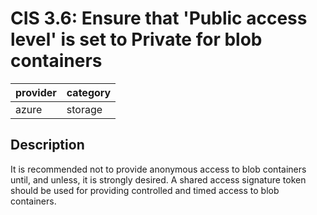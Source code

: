# CIS 3.6: Ensure that 'Public access level' is set to Private for blob containers

provider | category
--- | ---
azure | storage

## Description
It is recommended not to provide anonymous access to blob containers until, and unless, it is strongly desired. A shared access signature token should be used for providing controlled and timed access to blob containers.

